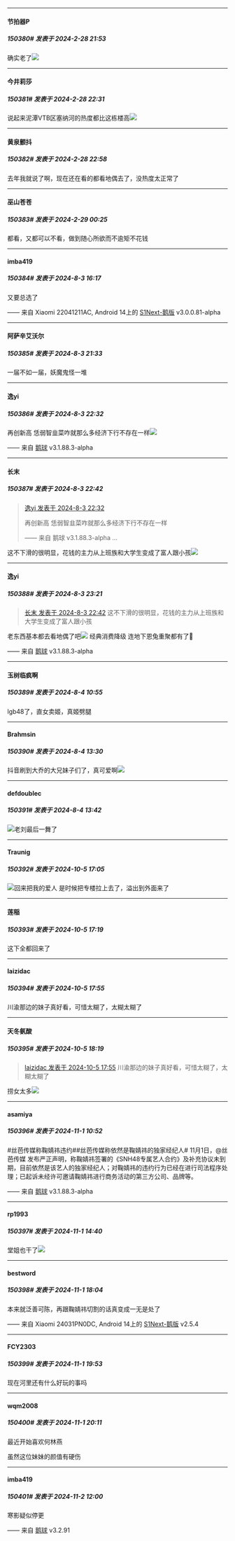 ﻿*****

####  节拍器P  
##### 150380#       发表于 2024-2-28 21:53

确实老了<img src="https://static.saraba1st.com/image/smiley/face2017/003.png" referrerpolicy="no-referrer">


*****

####  今井莉莎  
##### 150381#       发表于 2024-2-28 22:31

说起来泥潭VTB区塞纳河的热度都比这栋楼高<img src="https://static.saraba1st.com/image/smiley/face2017/068.png" referrerpolicy="no-referrer">


*****

####  黄泉颤抖  
##### 150382#       发表于 2024-2-28 22:58

去年我就说了啊，现在还在看的都看地偶去了，没热度太正常了


*****

####  巫山苍苍  
##### 150383#       发表于 2024-2-29 00:25

都看，又都可以不看，做到随心所欲而不逾矩不花钱

*****

####  imba419  
##### 150384#       发表于 2024-8-3 16:17

又要总选了

—— 来自 Xiaomi 22041211AC, Android 14上的 [S1Next-鹅版](https://github.com/ykrank/S1-Next/releases) v3.0.0.81-alpha


*****

####  阿萨辛艾沃尔  
##### 150385#       发表于 2024-8-3 21:33

一届不如一届，妖魔鬼怪一堆


*****

####  逸yi  
##### 150386#       发表于 2024-8-3 22:32

再创新高 恁弱智韭菜咋就那么多经济下行不存在一样<img src="https://static.saraba1st.com/image/smiley/face2017/217.gif" referrerpolicy="no-referrer">

—— 来自 [鹅球](https://www.pgyer.com/xfPejhuq) v3.1.88.3-alpha


*****

####  长末  
##### 150387#       发表于 2024-8-3 22:42

<blockquote><a href="httphttps://bbs.saraba1st.com/2b/forum.php?mod=redirect&amp;goto=findpost&amp;pid=65787670&amp;ptid=1105387" target="_blank">逸yi 发表于 2024-8-3 22:32</a>

再创新高 恁弱智韭菜咋就那么多经济下行不存在一样

—— 来自 鹅球 v3.1.88.3-alpha ...</blockquote>
这不下滑的很明显，花钱的主力从上班族和大学生变成了富人跟小孩<img src="https://static.saraba1st.com/image/smiley/face2017/035.png" referrerpolicy="no-referrer">


*****

####  逸yi  
##### 150388#       发表于 2024-8-3 23:21

<blockquote><a href="httphttps://bbs.saraba1st.com/2b/forum.php?mod=redirect&amp;goto=findpost&amp;pid=65787801&amp;ptid=1105387" target="_blank">长末 发表于 2024-8-3 22:42</a>
这不下滑的很明显，花钱的主力从上班族和大学生变成了富人跟小孩</blockquote>
老东西基本都去看地偶了吧<img src="https://static.saraba1st.com/image/smiley/face2017/009.gif" referrerpolicy="no-referrer"> 经典消费降级 连地下恩兔重聚都有了🌿

—— 来自 [鹅球](https://www.pgyer.com/xfPejhuq) v3.1.88.3-alpha


*****

####  玉树临疯啊  
##### 150389#       发表于 2024-8-4 10:55

lgb48了，直女卖姬，真姬劈腿


*****

####  Brahmsin  
##### 150390#       发表于 2024-8-4 13:30

抖音刷到大乔的大兄妹子们了，真可爱啊<img src="https://static.saraba1st.com/image/smiley/face2017/033.png" referrerpolicy="no-referrer">


*****

####  defdoublec  
##### 150391#       发表于 2024-8-4 13:42

<img src="https://static.saraba1st.com/image/smiley/face2017/139.png" referrerpolicy="no-referrer">老刘最后一舞了

*****

####  Traunig  
##### 150392#       发表于 2024-10-5 17:05

<img src="https://static.saraba1st.com/image/smiley/face2017/067.png" referrerpolicy="no-referrer">回来把我的爱人
是时候把专楼拉上去了，溢出到外面来了


*****

####  莲稲  
##### 150393#       发表于 2024-10-5 17:19

这下全都回来了


*****

####  laizidac  
##### 150394#       发表于 2024-10-5 17:55

川渝那边的妹子真好看，可惜太糊了，太糊太糊了


*****

####  天冬氨酸  
##### 150395#       发表于 2024-10-5 18:19

<blockquote><a href="httphttps://bbs.saraba1st.com/2b/forum.php?mod=redirect&amp;goto=findpost&amp;pid=66380779&amp;ptid=1105387" target="_blank">laizidac 发表于 2024-10-5 17:55</a>
川渝那边的妹子真好看，可惜太糊了，太糊太糊了</blockquote>
捞女太多<img src="https://static.saraba1st.com/image/smiley/face2017/033.png" referrerpolicy="no-referrer">

*****

####  asamiya  
##### 150396#       发表于 2024-11-1 10:52

#丝芭传媒称鞠婧祎违约##丝芭传媒称依然是鞠婧祎的独家经纪人# 11月1日，@丝芭传媒 发布严正声明，称鞠婧祎签署的《SNH48专属艺人合约》及补充协议未到期，目前依然是该艺人的独家经纪人；对鞠婧祎的违约行为已经在进行司法程序处理；已起诉未经许可邀请鞠婧祎进行商务活动的第三方公司、品牌等。 ​

—— 来自 [鹅球](https://www.pgyer.com/xfPejhuq) v3.1.88.3-alpha


*****

####  rp1993  
##### 150397#       发表于 2024-11-1 14:40

堂姐也干了<img src="https://static.saraba1st.com/image/smiley/face2017/067.png" referrerpolicy="no-referrer">


*****

####  bestword  
##### 150398#       发表于 2024-11-1 18:04

本来就泛善可陈，再跟鞠婧祎切割的话真变成一无是处了

—— 来自 Xiaomi 24031PN0DC, Android 14上的 [S1Next-鹅版](https://github.com/ykrank/S1-Next/releases) v2.5.4


*****

####  FCY2303  
##### 150399#       发表于 2024-11-1 19:53

现在河里还有什么好玩的事吗


*****

####  wqm2008  
##### 150400#       发表于 2024-11-1 20:11

最近开始喜欢何林燕

虽然这位妹妹的颜值有硬伤


*****

####  imba419  
##### 150401#       发表于 2024-11-2 12:00

寒影疑似停更

—— 来自 [鹅球](https://www.pgyer.com/GcUxKd4w) v3.2.91

